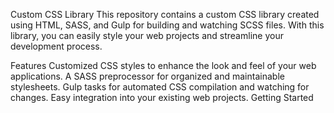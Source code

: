 Custom CSS Library
This repository contains a custom CSS library created using HTML, SASS, and Gulp for building and watching SCSS files. With this library, you can easily style your web projects and streamline your development process.

Features
Customized CSS styles to enhance the look and feel of your web applications.
A SASS preprocessor for organized and maintainable stylesheets.
Gulp tasks for automated CSS compilation and watching for changes.
Easy integration into your existing web projects.
Getting Started

